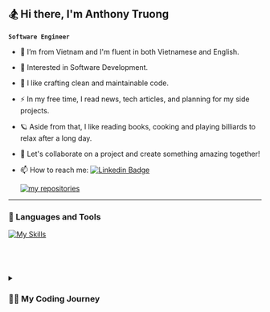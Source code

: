 ##  🏂 Hi there, I'm Anthony Truong

**`Software Engineer`**

- 🔭 I’m from Vietnam and I'm fluent in both Vietnamese and English.
- 🌱 Interested in Software Development.
- 🐬 I like crafting clean and maintainable code.
- ⚡ In my free time, I read news, tech articles, and planning for my side projects.
- 🪐 Aside from that, I like reading books, cooking and playing billiards to relax after a long day.
- 🙌 Let's collaborate on a project and create something amazing together!
- 📫 How to reach me: [![Linkedin Badge](https://img.shields.io/badge/-Anthony-blue?style=flat&logo=Linkedin&logoColor=white)](https://www.linkedin.com/in/truqa001/)

   <p align="left">
      <a href="https://github.com/truqa001?tab=repositories&sort=stargazers">
         <img alt="my repositories" title="My Repositories on GitHub" src="https://custom-icon-badges.demolab.com/badge/-My%20Repos-C79600?style=for-the-badge&logoColor=white&logo=repo"/></a>
   </p>

---

### 🧰 Languages and Tools
[![My Skills](https://skillicons.dev/icons?i=bitbucket,bootstrap,babel,cloudflare,css,docker,figma,firebase,git,github,gitlab,graphql,html,js,jquery,materialui,mysql,nextjs,nodejs,npm,postgres,rails,react,redux,ruby,sass,tailwind,threejs,typescript,vite,vscode,webpack&theme=dark)](https://skillicons.dev)

<br />

#


<details>
 <summary><h3>👨‍💻 My Coding Journey</h3></summary>
   I began my journey in software engineering after completing a diploma in multi-media design. My interest in creating functional solutions inspired me to explore the technology behind it. I switched my major to Software Engineering, where I learned programming languages such as Java, Python, and C++, and discovered my love for problem-solving.

Throughout my studies, I delved into different areas of software development, from front-end web development to back-end systems, and worked on personal and team projects. After graduation, I started my career as a full-stack software engineer, where I continue to learn, grow and explore new technologies. I am passionate about building elegant solutions that make a difference, and I'm excited for the opportunities that lie ahead.

#
